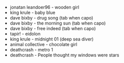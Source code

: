 - jonatan leandoer96 - wooden girl
- king krule - baby blue
- dave bixby - drug song (tab when capo)
- dave bixby - the morning sun (tab when capo)
- dave bixby - free indeed (tab when capo)
- tapir! - eidolon
- king krule - midnight 01 (deep sea diver)
- animal collective - chocolate girl
- deathcrash - metro 1
- deathcrash - People thought my windows were stars

